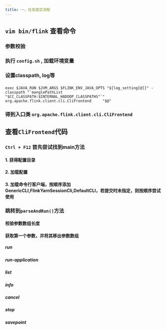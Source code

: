```yaml
---
title: 一、任务提交流程
---
```


## `vim bin/flink` 查看命令
### 参数校验
### 执行 `config.sh` , 加载环境变量
### 设置classpath, log等
###
```shell
exec $JAVA_RUN $JVM_ARGS $FLINK_ENV_JAVA_OPTS "${log_setting[@]}" -classpath "`manglePathList "$CC_CLASSPATH:$INTERNAL_HADOOP_CLASSPATHS"`" org.apache.flink.client.cli.CliFrontend     "$@" 
 ```
### 得到入口类 `org.apache.flink.client.cli.CliFrontend`
##
## 查看`CliFrontend`代码
### `Ctrl + F12` 首先尝试找到main方法
#### 1. 获得配置目录
#### 2. 加载配置
#### 3. 加载命令行客户端，按顺序添加 GenericCLI,FlinkYarnSessionCli,DefaultCLI，若提交时未指定，则按顺序尝试使用
### 跳转到`parseAndRun()`方法
#### 校验参数数组长度
#### 获取第一个参数，并将其移出参数数组
##### run
##### run-application
##### list
##### info
##### cancel
##### stop
##### savepoint
###

